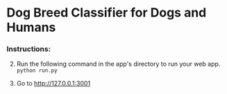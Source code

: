 # Dog Breed Classifier for Dogs and Humans

### Instructions:

2. Run the following command in the app's directory to run your web app.
    `python run.py`

3. Go to http://127.0.0.1:3001
